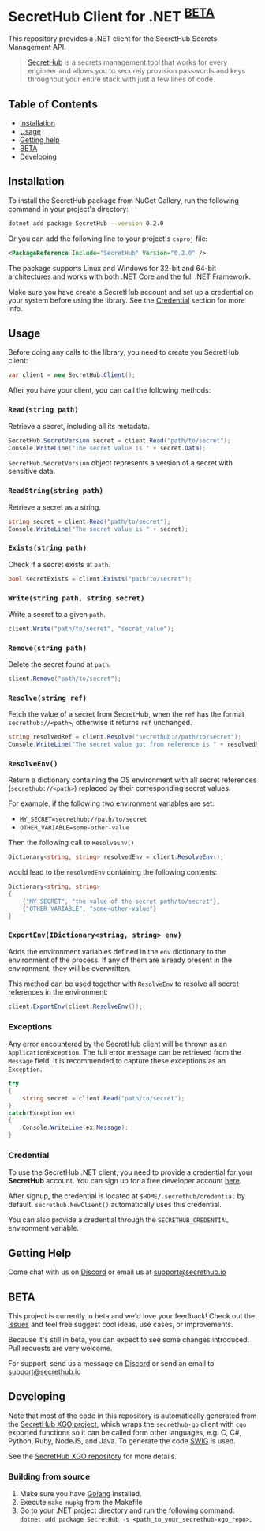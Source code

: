 # SecretHub Client for .NET <sup>[BETA](#beta)</a></sup>

This repository provides a .NET client for the SecretHub Secrets Management API. 

> [SecretHub](https://secrethub.io) is a secrets management tool that works for every engineer and allows you to securely provision passwords and keys throughout your entire stack with just a few lines of code.

## Table of Contents
 - [Installation](#installation)
 - [Usage](#usage)
 - [Getting help](#getting-help)
 - [BETA](#beta)
 - [Developing](#developing)

## Installation

To install the SecretHub package from NuGet Gallery, run the following command in your project's directory: 

```bash
dotnet add package SecretHub --version 0.2.0
```

Or you can add the following line to your project's `csproj` file:

```xml
<PackageReference Include="SecretHub" Version="0.2.0" />
```

The package supports Linux and Windows for 32-bit and 64-bit architectures and works with both .NET Core and the full .NET Framework. 

Make sure you have create a SecretHub account and set up a credential on your system before using the library. See the [Credential](#credential) section for more info. 

## Usage
Before doing any calls to the library, you need to create you SecretHub client:
```csharp
var client = new SecretHub.Client();
```

After you have your client, you can call the following methods:

### `Read(string path)`
Retrieve a secret, including all its metadata.
```csharp
SecretHub.SecretVersion secret = client.Read("path/to/secret");
Console.WriteLine("The secret value is " + secret.Data);
```
`SecretHub.SecretVersion` object represents a version of a secret with sensitive data.

### `ReadString(string path)`
Retrieve a secret as a string.
 ```csharp
 string secret = client.Read("path/to/secret");
 Console.WriteLine("The secret value is " + secret);
 ```

### `Exists(string path)`
Check if a secret exists at `path`.
```csharp
bool secretExists = client.Exists("path/to/secret");
```

### `Write(string path, string secret)`
Write a secret to a given `path`.
```csharp
client.Write("path/to/secret", "secret_value");
```

### `Remove(string path)`
Delete the secret found at `path`.
```csharp
client.Remove("path/to/secret");
```

### `Resolve(string ref)`
Fetch the value of a secret from SecretHub, when the `ref` has the format `secrethub://<path>`, otherwise it returns `ref` unchanged.
```csharp
string resolvedRef = client.Resolve("secrethub://path/to/secret");
Console.WriteLine("The secret value got from reference is " + resolvedRef);
```

### `ResolveEnv()`
Return a dictionary containing the OS environment with all secret references (`secrethub://<path>`) replaced by their corresponding secret values.

For example, if the following two environment variables are set:
 - `MY_SECRET=secrethub://path/to/secret`
 - `OTHER_VARIABLE=some-other-value`

Then the following call to `ResolveEnv()`
```csharp
Dictionary<string, string> resolvedEnv = client.ResolveEnv();
```

would lead to the `resolvedEnv` containing the following contents:
```csharp
Dictionary<string, string>
{
    {"MY_SECRET", "the value of the secret path/to/secret"},
    {"OTHER_VARIABLE", "some-other-value"}
}
```

### `ExportEnv(IDictionary<string, string> env)`
Adds the environment variables defined in the `env` dictionary to the environment of the process.
If any of them are already present in the environment, they will be overwritten.

This method can be used together with `ResolveEnv` to resolve all secret references in the environment:
```csharp
client.ExportEnv(client.ResolveEnv());
```

### Exceptions
Any error encountered by the SecretHub client will be thrown as an `ApplicationException`. The full error message can be retrieved from the `Message` field.
It is recommended to capture these exceptions as an `Exception`. 
```csharp
try 
{
	string secret = client.Read("path/to/secret");
} 
catch(Exception ex)
{
	Console.WriteLine(ex.Message);
}
```

### Credential
To use the SecretHub .NET client, you need to provide a credential for your __SecretHub__ account.
You can sign up for a free developer account [here](https://signup.secrethub.io/).

After signup, the credential is located at `$HOME/.secrethub/credential` by default.
`secrethub.NewClient()` automatically uses this credential.

You can also provide a credential through the `SECRETHUB_CREDENTIAL` environment variable.

## Getting Help

Come chat with us on [Discord](https://discord.gg/EQcE87s) or email us at [support@secrethub.io](mailto:support@secrethub.io)

## BETA
This project is currently in beta and we'd love your feedback! Check out the [issues](https://github.com/secrethub/secrethub-dotnet/issues?q=is%3Aissue+is%3Aopen+sort%3Aupdated-desc) and feel free suggest cool ideas, use cases, or improvements.

Because it's still in beta, you can expect to see some changes introduced. Pull requests are very welcome.

For support, send us a message on [Discord](https://discord.gg/wcxV5RD) or send an email to support@secrethub.io

## Developing

Note that most of the code in this repository is automatically generated from the [SecretHub XGO project](https://github.com/secrethub/secrethub-xgo), which wraps the `secrethub-go` client with `cgo` exported functions so it can be called form other languages, e.g. C, C#, Python, Ruby, NodeJS, and Java. To generate the code [SWIG](http://www.swig.org/) is used. 

See the [SecretHub XGO repository](https://github.com/secrethub/secrethub-xgo) for more details.

### Building from source 
1. Make sure you have [Golang](https://golang.org/doc/install) installed.
1. Execute `make nupkg` from the Makefile
1. Go to your .NET project directory and run the following command: `dotnet add package SecretHub -s <path_to_your_secrethub-xgo_repo>`.
